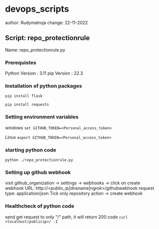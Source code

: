 # devops_scripts
author: Rudymatroja
change: 22-11-2022

## Script: repo_protectionrule
Name: repo_protectionrule.py

### Prerequistes
Python Version : 3.11
pip Version : 22.3

### Installation of python packages
`pip install flask`

`pip install requests`

### Setting environment variables 
windows `set GITHUB_TOKEN=<Personal_access_token>`

Linux `export GITHUB_TOKEN=<Personal_access_token>`

### starting python code

`python ./repo_protectionrule.py`

### Setting up github webhook

visit github_organization  -> settings -> webhooks -> click on create webhook
URL: http://<public_ip|dnsname|ngrok>/githubwebhook
request type: application/json
Tick only repository action -> create webhook

### Healthcheck of python code
send get request to only "/" path, it will return 200 code
`curl <localhost|publicip>/ -I`

